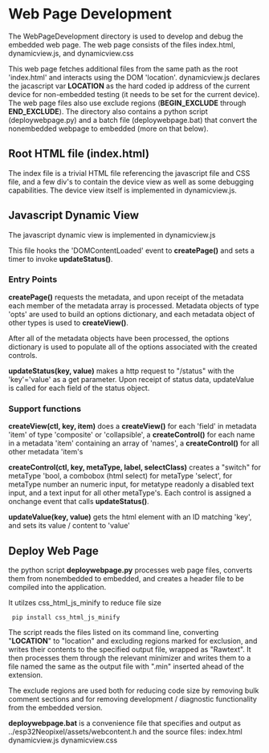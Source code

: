 # Web Page Development

The WebPageDevelopment directory is used to develop and debug the embedded web page. The web page consists of the files index.html, dynamicview.js, and dynamicview.css

This web page fetches additional files from the same path as the root 'index.html' and interacts using the DOM 'location'. dynamicview.js declares the jacascript var __LOCATION__ as the hard coded ip address of the current device for non-embedded testing (it needs to be set for the current device). The web page files also use exclude regions (__BEGIN_EXCLUDE__ through __END_EXCLUDE__). The directory also contains a python script (deploywebpage.py) and a batch file (deploywebpage.bat) that convert the nonembedded webpage to embedded (more on that below).

## Root HTML file (index.html)
The index file is a trivial HTML file referencing the javascript file and CSS file, and a few div's to contain the device view as well as some debugging capabilities. The device view itself is implemented in dynamicview.js.

## Javascript Dynamic View
The javascript dynamic view is implemented in dynamicview.js

This file hooks the 'DOMContentLoaded' event to **createPage()** and sets a timer to invoke **updateStatus()**.

### Entry Points
 
**createPage()** requests the metadata, and upon receipt of the metadata
each member of the metadata array is processed. Metadata objects of type 'opts' are used to build an options dictionary, and each metadata object of other types is used to **createView()**.
 
After all of the metadata objects have been processed, the options dictionary is used to populate all of the options associated with the created controls.
 
**updateStatus(key, value)** makes a http request to "/status" with the 'key'='value' as a get parameter. Upon receipt of status data, updateValue is called for each field of the status object.
 
 ### Support functions
**createView(ctl, key, item)** does a **createView()** for each 'field' in metadata 'item' of type 'composite' or 'collapsible', a **createControl()** for each name in a metadata 'item' containing an array of 'names', a **createControl()** for all other metadata 'item's
 
**createControl(ctl, key, metaType, label, selectClass)** creates a "switch" for metaType 'bool, a combobox (html select) for metaType 'select', for metaType number an numeric input, for metatype readonly a disabled text input, and a text input for all other metaType's. Each control is assigned a onchange event that calls **updateStatus()**.
 
 **updateValue(key, value)** gets the html element with an ID matching 'key', and sets its value / content to 'value'
 
 ## Deploy Web Page
 the python script **deploywebpage.py** processes web page files, converts them from nonembedded to embedded, and creates a header file to be compiled into the application. 
 
 It utilzes css_html_js_minify to reduce file size
 
     pip install css_html_js_minify

The script reads the files listed on its command line, converting "__LOCATION__" to "location" and excluding regions marked for exclusion, and writes their contents to the specified output file, wrapped as "Rawtext". It then processes them through the relevant minimizer and writes them to a file named the same as the output file with ".min" inserted ahead of the extension.

The exclude regions are used both for reducing code size by removing bulk comment sections and for removing development / diagnostic functionality from the embedded version.

**deploywebpage.bat** is a convenience file that specifies and output as ../esp32Neopixel/assets/webcontent.h and the source files: index.html dynamicview.js dynamicview.css 

